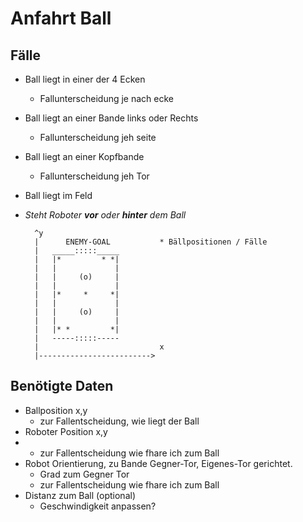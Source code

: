 # Anfahrt Ball

## Fälle
- Ball liegt in einer der 4 Ecken
	- Fallunterscheidung je nach ecke
- Ball liegt an einer Bande links oder Rechts
	- Fallunterscheidung jeh seite
- Ball liegt an einer Kopfbande
	- Fallunterscheidung jeh Tor
- Ball liegt im Feld
- _Steht Roboter __vor__ oder __hinter__ dem Ball_

		^y
		|	   ENEMY-GOAL			* Bällpositionen / Fälle
		|	_____:::::_____			
		|	|*         * *|
		|	|             |
		|	|     (o)     |
		|	|             |
		|	|*     *     *| 
		|	|             |
		|	|     (o)     |
		|	|             |
		|	|* *         *|
		|	-----:::::-----		
		|							x
		|------------------------->
		
		
## Benötigte Daten

- Ballposition x,y
	- 	zur Fallentscheidung, wie liegt der Ball
- Roboter Position x,y
- 	- zur Fallentscheidung wie fhare ich zum Ball
- Robot Orientierung, zu Bande Gegner-Tor, Eigenes-Tor gerichtet.
	- Grad zum Gegner Tor
	- zur Fallentscheidung wie fhare ich zum Ball
- Distanz zum Ball (optional)
	- Geschwindigkeit anpassen?

		